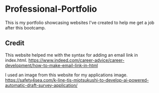 # Professional-Portfolio
This is my portfolio showcasing websites I've created to help me get a job after this bootcamp.


## Credit
This website helped me with the syntax for adding an email link in index.html. https://www.indeed.com/career-advice/career-development/how-to-make-email-link-in-html

I used an image from this website for my applications image.
https://safety4sea.com/k-line-tis-miotsukushi-to-develop-ai-powered-automatic-draft-survey-application/